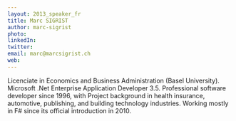 ```yaml
---
layout: 2013_speaker_fr
title: Marc SIGRIST
author: marc-sigrist
photo: 
linkedIn: 
twitter: 
email: marc@marcsigrist.ch
web: 
---
```


Licenciate in Economics and Business Administration (Basel University). Microsoft .Net Enterprise Application Developer 3.5. Professional software developer since 1996, with Project background in health insurance, automotive, publishing, and building technology industries. Working mostly in F# since its official introduction in 2010.
